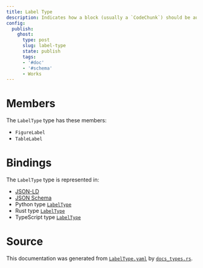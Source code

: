 ```yaml
---
title: Label Type
description: Indicates how a block (usually a `CodeChunk`) should be automatically labelled.
config:
  publish:
    ghost:
      type: post
      slug: label-type
      state: publish
      tags:
      - '#doc'
      - '#schema'
      - Works
---
```


# Members

The `LabelType` type has these members:

- `FigureLabel`
- `TableLabel`

# Bindings

The `LabelType` type is represented in:

- [JSON-LD](https://stencila.org/LabelType.jsonld)
- [JSON Schema](https://stencila.org/LabelType.schema.json)
- Python type [`LabelType`](https://github.com/stencila/stencila/blob/main/python/python/stencila/types/label_type.py)
- Rust type [`LabelType`](https://github.com/stencila/stencila/blob/main/rust/schema/src/types/label_type.rs)
- TypeScript type [`LabelType`](https://github.com/stencila/stencila/blob/main/ts/src/types/LabelType.ts)

# Source

This documentation was generated from [`LabelType.yaml`](https://github.com/stencila/stencila/blob/main/schema/LabelType.yaml) by [`docs_types.rs`](https://github.com/stencila/stencila/blob/main/rust/schema-gen/src/docs_types.rs).
